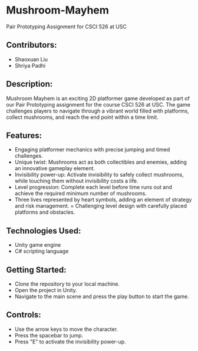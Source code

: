# Mushroom-Mayhem
Pair Prototyping Assignment for CSCI 526 at USC

## Contributors:
- Shaoxuan Liu
- Shriya Padhi

## Description:
Mushroom Mayhem is an exciting 2D platformer game developed as part of our Pair Prototyping assignment for the course CSCI 526 at USC. The game challenges players to navigate through a vibrant world filled with platforms, collect mushrooms, and reach the end point within a time limit.

## Features:
- Engaging platformer mechanics with precise jumping and timed challenges.
- Unique twist: Mushrooms act as both collectibles and enemies, adding an innovative gameplay element.
- Invisibility power-up: Activate invisibility to safely collect mushrooms, while touching them without invisibility costs a life.
- Level progression: Complete each level before time runs out and achieve the required minimum number of mushrooms.
- Three lives represented by heart symbols, adding an element of strategy and risk management.
= Challenging level design with carefully placed platforms and obstacles.

## Technologies Used:
- Unity game engine
- C# scripting language

## Getting Started:
- Clone the repository to your local machine.
- Open the project in Unity.
- Navigate to the main scene and press the play button to start the game.

## Controls:
- Use the arrow keys to move the character.
- Press the spacebar to jump.
- Press "E" to activate the invisibility power-up.
